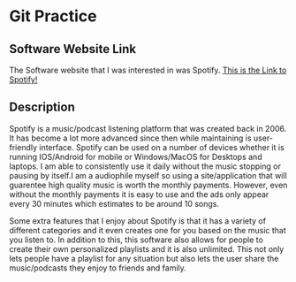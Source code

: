 # Git Practice

## Software Website Link

The Software website that I was interested in was Spotify.
[This is the Link to Spotify!](https://www.spotify.com/us/)

## Description

Spotify is a music/podcast listening platform that was created back in 2006. It has become a lot more advanced since then while maintaining is user-friendly interface. Spotify can be used on a number of devices whether it is running IOS/Android for mobile or Windows/MacOS for Desktops and laptops. I am able to consistently use it daily without the music stopping or pausing by itself.I am a audiophile myself so using a site/application that will guarentee high quality music is worth the monthly payments. However, even without the monthly payments it is easy to use and the ads only appear every 30 minutes which estimates to be around 10 songs.

Some extra features that I enjoy about Spotify is that it has a variety of different categories and it even creates one for you based on the music that you listen to. In addition to this, this software also allows for people to create their own personalized playlists and it is also unlimited. This not only lets people have a playlist for any situation but also lets the user share the music/podcasts they enjoy to friends and family.
